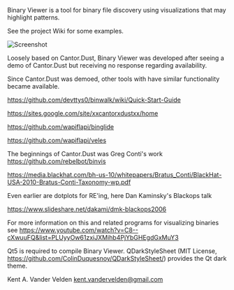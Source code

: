 Binary Viewer is a tool for binary file discovery using visualizations that may highlight patterns.

See the project Wiki for some examples.

![Screenshot](https://raw.githubusercontent.com/wiki/kentavv/binary_viewer/images/view_3d_hist.png)

Loosely based on Cantor.Dust, Binary Viewer was developed after seeing a demo of Cantor.Dust but receiving no response regarding availability.

Since Cantor.Dust was demoed, other tools with have similar functionality became available.

https://github.com/devttys0/binwalk/wiki/Quick-Start-Guide

https://sites.google.com/site/xxcantorxdustxx/home

https://github.com/wapiflapi/binglide

https://github.com/wapiflapi/veles


The beginnings of Cantor.Dust was Greg Conti's work
https://github.com/rebelbot/binvis

https://media.blackhat.com/bh-us-10/whitepapers/Bratus_Conti/BlackHat-USA-2010-Bratus-Conti-Taxonomy-wp.pdf


Even earlier are dotplots for RE'ing, here Dan Kaminsky's Blackops talk

https://www.slideshare.net/dakami/dmk-blackops2006

For more information on this and related programs for visualizing binaries see
https://www.youtube.com/watch?v=C8--cXwuuFQ&list=PLUyyOw61zxiJXMihb4PjYbGHEgdGxMuY3

Qt5 is required to compile Binary Viewer.
QDarkStyleSheet (MIT License, https://github.com/ColinDuquesnoy/QDarkStyleSheet/) provides the Qt dark theme.

Kent A. Vander Velden
kent.vandervelden@gmail.com
